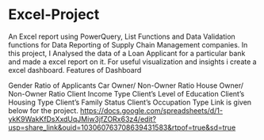 # Excel-Project
An Excel report using PowerQuery,  List Functions and Data Validation functions for Data Reporting of Supply Chain Management companies.
In this project, I Analysed the data of a Loan Applicant for a particular bank and made a excel report on it.
For useful visualization and insights i create a excel dashboard.
Features of Dashboard

Gender Ratio of Applicants
Car Owner/ Non-Owner Ratio
House Owner/ Non-Owner Ratio
Client Income Type
Client’s Level of Education
Client’s Housing Type
Client’s Family Status
Client’s Occupation Type
Link is given below for the project.
https://docs.google.com/spreadsheets/d/1-ykK9WakKfDsXxdUqJMiw3jfZORx63z4/edit?usp=share_link&ouid=103060763708639431583&rtpof=true&sd=true
